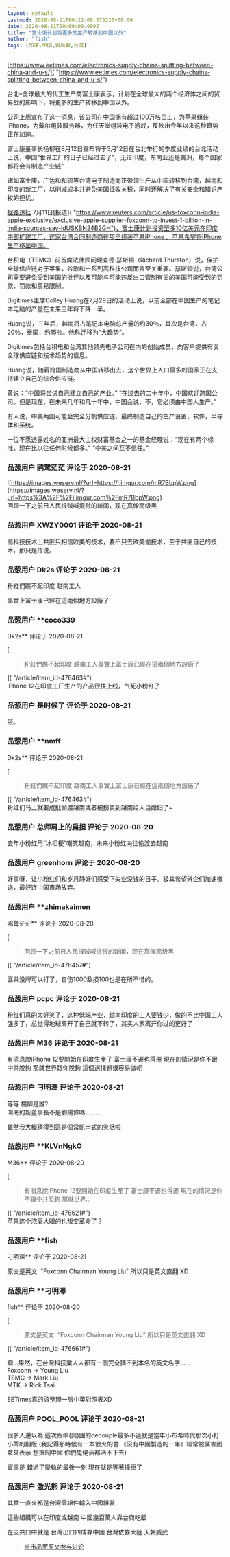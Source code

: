 ```yaml
---
layout: default
Lastmod: 2020-08-21T00:22:00.073226+00:00
date: 2020-08-21T00:00:00.000Z
title: "富士康计划将更多的生产转移到中国以外"
author: "fish"
tags: [加速,中国,貿易戰,台湾]
---
```


[https://www.eetimes.com/electronics-supply-chains-splitting-between-china-and-u-s/]( "https://www.eetimes.com/electronics-supply-chains-splitting-between-china-and-u-s/")  
  
台北–全球最大的代工生产商富士康表示，计划在全球最大的两个经济体之间的贸易战的影响下，将更多的生产转移到中国以外。  
  
公司上周宣布了这一消息，该公司在中国拥有超过100万名员工，为苹果组装iPhone，为戴尔组装服务器，为任天堂组装电子游戏，反映出今年以来这种趋势正在加速。  
  
富士康董事长杨柳在8月12日宣布将于3月12日在台北举行的季度业绩的台北活动上说，中国“世界工厂的日子已经过去了”，无论印度，东南亚还是美洲，每个国家都将会有制造产业链”  
  
诸如富士康，广达和和硕等台湾电子制造商正带领生产从中国转移到台湾，越南和印度的新工厂，以削减成本并避免美国征收关税，同时还解决了有关安全和知识产权的担忧。  
  
[据路透社]( "https://www.reuters.com/article/us-foxconn-india-apple-exclusive/exclusive-apple-supplier-foxconn-to-invest-1-billion-in-india-sources-say-idUSKBN24B2GH") 7月11日[报道]( "https://www.reuters.com/article/us-foxconn-india-apple-exclusive/exclusive-apple-supplier-foxconn-to-invest-1-billion-in-india-sources-say-idUSKBN24B2GH")，富士康计划投资至多10亿美元在印度南部扩建工厂，这家台湾合同制造商在那里组装苹果iPhone 。苹果希望将iPhone生产移出中国。  
  
台积电（TSMC）前首席法律顾问理查德·瑟斯顿（Richard Thurston）说，保护全球供应链对于苹果，谷歌和一系列高科技公司而言至关重要。瑟斯顿说，台湾公司需要避免受到美国的批评以及可能与可能违反出口管制有关的美国可能受到的罚款，罚款和贸易限制。  
  
Digitimes主席Colley Huang在7月29日的活动上说，以前全部在中国生产的笔记本电脑的产量在未来三年将下降一半。  
  
Huang说，三年后，越南将占笔记本电脑总产量的约30％，其次是台湾，占20％，泰国，约15％。他称迁移为“大趋势”。  
  
Digitimes包括台积电和台湾其他领先电子公司在内的创始成员，向客户提供有关全球供应链和技术趋势的信息。  
  
Huang说，随着跨国制造商从中国转移出去，这个世界上人口最多的国家正在支持建立自己的综合供应链。  
  
黄说：“中国将尝试自己建立自己的产业。” “在过去的二十年中，中国欢迎跨国公司。但是现在，在未来几年和几十年中，中国会说，不，它必须由中国人生产。”  
  
有人说，中美两国可能会完全分割供应链，最终制造自己的生产设备，软件，半导体和系统。  
  
一位不愿透露姓名的亚洲最大主权财富基金之一的基金经理说：“现在有两个标准，现在比以往任何时候都多。” “中美之间互不信任。”

            
### 品葱用户 **鸥鹭茫茫** 评论于 2020-08-21
        
![https://images.weserv.nl/?url=https://i.imgur.com/mR7BbpW.png](https://images.weserv.nl/?url=https%3A%2F%2Fi.imgur.com%2FmR7BbpW.png)  
回顾一下之前日人民报贼喊捉贼的新闻，现在真像高级黑
        


            
### 品葱用户 **XWZY0001** 评论于 2020-08-21
        
高科技技术上共匪只相信欧美的技术，要不只去欧美偷技术，至于共匪自己的技术，那只是传说。
        


            
### 品葱用户 **Dk2s** 评论于 2020-08-21
        
粉紅們瞧不起印度 越南工人  
  
事實上富士康已經在這兩個地方設廠了
        


            
### 品葱用户 **coco339 
Dk2s** 评论于 2020-08-21
        
[

> 粉紅們瞧不起印度 越南工人事實上富士康已經在這兩個地方設廠了

]( "/article/item_id-476463#")  
iPhone 12在印度工厂生产的产品很快上线，气死小粉红了
        


            
### 品葱用户 **是时候了** 评论于 2020-08-21
        
哦。
        


            
### 品葱用户 **nmff 
Dk2s** 评论于 2020-08-21
        
[

> 粉紅們瞧不起印度 越南工人事實上富士康已經在這兩個地方設廠了

]( "/article/item_id-476463#")  
粉红们马上就要成批偷渡越南或者被拐卖到越南给人当媳妇了~
        


            
### 品葱用户 **总师肩上的扁担** 评论于 2020-08-20
        
去年小粉红用“冰柜梗”嘲笑越南，未来小粉红向往偷渡去越南
        


            
### 品葱用户 **greenhorn** 评论于 2020-08-20
        
好事呀，让小粉红们和岁月静好们感受下失业没钱的日子。极其希望外企们加速撤退，最好连中国市场放弃。
        


            
### 品葱用户 **zhimakaimen 
鸥鹭茫茫** 评论于 2020-08-20
        
[

> 回顾一下之前日人民报贼喊捉贼的新闻，现在真像高级黑

]( "/article/item_id-476457#")  
  
  
匪共没牌可以打了，自伤1000敌损100也是在所不惜的。
        


            
### 品葱用户 **pcpc** 评论于 2020-08-21
        
粉红们真的太好笑了，这种低端产业，越南印度的工人要钱少，做的不比中国工人强多了，总觉得地球离开了自己就不转了，其实人家离开你过的更好了
        


            
### 品葱用户 **M36** 评论于 2020-08-21
        
有消息說iPhone 12要開始在印度生產了 富士康不遷也得遷 現在的情況是你不跟中共脫鉤 那就世界跟你脫鉤 這個選擇題很容易做吧
        


            
### 品葱用户 **刁明澤** 评论于 2020-08-21
        
等等 楊柳是誰?  
鴻海的新董事長不是劉揚偉嗎………  
  
雖然我大概猜得到這是個常凱申式的笑話啦
        


            
### 品葱用户 **KLVnNgkO 
M36** 评论于 2020-08-20
        
[

> 有消息說iPhone 12要開始在印度生產了 富士康不遷也得遷 現在的情況是你不跟中共脫鉤 那就世界...

]( "/article/item_id-476621#")  
苹果这个浓眉大眼的也叛变革命了？
        


            
### 品葱用户 **fish 
刁明澤** 评论于 2020-08-21
        
原文是英文: "Foxconn Chairman Young Liu" 所以只是英文直翻 XD
        


            
### 品葱用户 **刁明澤 
fish** 评论于 2020-08-20
        
[

> 原文是英文: "Foxconn Chairman Young Liu" 所以只是英文直翻 XD

]( "/article/item_id-476661#")  
  
痾…果然，在台灣科技業人人都有一個完全猜不到本名的英文名字......  
Foxconn -> Young Liu  
TSMC -> Mark Liu  
MTK -> Rick Tsai  
  
EETimes真的該整理一張中英對照表XD
        


            
### 品葱用户 **POOL_POOL** 评论于 2020-08-21
        
很多人還以為 這次跟中(共)國的decouple最多不過就是當年小布希時代那次小打小鬧的翻版 (我記得那時候有一本很火的書 《沒有中國製造的一年》經常被厲害國拿來表示 想抵制中國 你們鬼佬活都活不下去)  
  
實事是 錯過了變軌的最後一刻 現在就是等著撞車了
        


            
### 品葱用户 **激光熊** 评论于 2020-08-21
        
其實一直來都是台灣零組件輸入中國組裝  
  
這些組織可以在印度或越南 中國幾百萬人靠台商吃飯  
  
在支共口中就是 台灣出口四成靠中國 台灣依靠大陸 天朝威武
        






> [点击品葱原文参与讨论](https://pincong.rocks/article/23190)

